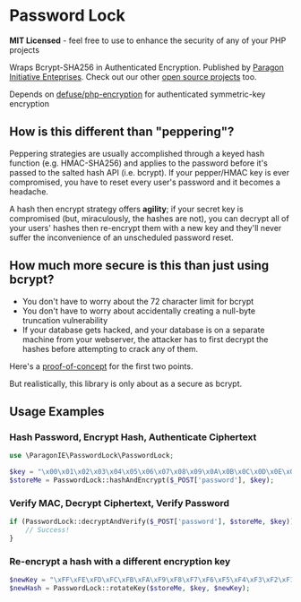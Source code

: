 # Password Lock

**MIT Licensed** - feel free to use to enhance the security of any of your PHP projects

Wraps Bcrypt-SHA256 in Authenticated Encryption. Published by [Paragon Initiative Enteprises](https://paragonie.com). Check out our other [open source projects](https://paragonie.com/projects) too.

Depends on [defuse/php-encryption](https://github.com/defuse/php-encryption) for authenticated symmetric-key encryption

## How is this different than "peppering"?

Peppering strategies are usually accomplished through a keyed hash function (e.g. HMAC-SHA256) and applies to the password before it's passed to the salted hash API (i.e. bcrypt). If your pepper/HMAC key is ever compromised, you have to reset every user's password and it becomes a headache.

A hash then encrypt strategy offers **agility**; if your secret key is compromised (but, miraculously, the hashes are not), you can decrypt all of your users' hashes then re-encrypt them with a new key and they'll never suffer the inconvenience of an unscheduled password reset.

## How much more secure is this than just using bcrypt?

* You don't have to worry about the 72 character limit for bcrypt
* You don't have to worry about accidentally creating a null-byte truncation vulnerability
* If your database gets hacked, and your database is on a separate machine from your webserver, the attacker has to first decrypt the hashes before attempting to crack any of them.

Here's a [proof-of-concept](http://3v4l.org/61VZq) for the first two points.

But realistically, this library is only about as a secure as bcrypt.

## Usage Examples

### Hash Password, Encrypt Hash, Authenticate Ciphertext

```php
use \ParagonIE\PasswordLock\PasswordLock;

$key = "\x00\x01\x02\x03\x04\x05\x06\x07\x08\x09\x0A\x0B\x0C\x0D\x0E\x0F";
$storeMe = PasswordLock::hashAndEncrypt($_POST['password'], $key);
```
 
### Verify MAC, Decrypt Ciphertext, Verify Password

```php
if (PasswordLock::decryptAndVerify($_POST['password'], $storeMe, $key)) {
    // Success!
}
```

### Re-encrypt a hash with a different encryption key

```php
$newKey = "\xFF\xFE\xFD\xFC\xFB\xFA\xF9\xF8\xF7\xF6\xF5\xF4\xF3\xF2\xF1\xF0";
$newHash = PasswordLock::rotateKey($storeMe, $key, $newKey);
```
